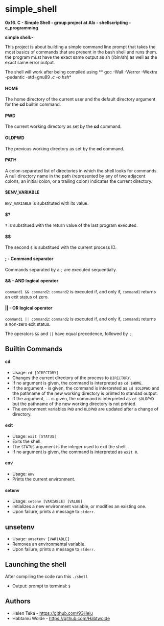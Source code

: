# simple_shell
**0x16. C - Simple Shell - group project at Alx - shellscripting - c_programming**

**simple shell:-** 

This project is about building a simple command line prompt that takes the most basics of commands that are present in the bash shell and runs them. the program must have the exact same output as sh (/bin/sh) as well as the exact same error output.

The shell will work after being compiled using ** gcc -Wall -Werror -Wextra -pedantic -std=gnu89 *.c -o hsh**

#### HOME
The home directory of the current user and the default directory argument for the **cd** builtin command.

#### PWD
The current working directory as set by the **cd** command.


#### OLDPWD
The previous working directory as set by the **cd** command.

#### PATH
A colon-separated list of directories in which the shell looks for commands. A null directory name in the path (represented by any of two adjacent colons, an initial colon, or a trailing colon) indicates the current directory.

#### $ENV_VARIABLE
`ENV_VARIABLE` is substituted with its value.

#### $?
`?` is substitued with the return value of the last program executed.

#### $$
The second `$` is substitued with the current process ID.

#### ; - Command separator
Commands separated by a `;` are executed sequentially.

#### && - AND logical operator
`command1 && command2`: `command2` is executed if, and only if, `command1` returns an exit status of zero.

#### || - OR logical operator
`command1 || command2`: `command2` is executed if, and only if, `command1` returns a non-zero exit status.

The operators `&&` and `||` have equal precedence, followed by `;`.


## Builtin Commands

#### cd
  * Usage: `cd [DIRECTORY]`
  * Changes the current directory of the process to `DIRECTORY`.
  * If no argument is given, the command is interpreted as `cd $HOME`.
  * If the argument `-` is given, the command is interpreted as `cd $OLDPWD` and the pathname of the new working directory is printed to standad output.
  * If the argument, `--` is given, the command is interpreted as `cd $OLDPWD` but the pathname of the new working directory is not printed.
  * The environment variables `PWD` and `OLDPWD` are updated after a change of directory.

#### exit
  * Usage: `exit [STATUS]`
  * Exits the shell.
  * The `STATUS` argument is the integer used to exit the shell.
  * If no argument is given, the command is interpreted as `exit 0`.

#### env
  * Usage: `env`
  * Prints the current environment.

#### setenv
  * Usage: `setenv [VARIABLE] [VALUE]`
  * Initializes a new environment variable, or modifies an existing one.
  * Upon failure, prints a message to `stderr`.

## unsetenv
  * Usage: `unsetenv [VARIABLE]`
  * Removes an environmental variable.
  * Upon failure, prints a message to `stderr`.

## Launching the shell
After compiling the code run this `./shell`

* Output: prompt to terminal: `$ `

## Authors
* Helen Teka - https://github.com/93Helu
* Habtamu Wolde - https://github.com/Habtwolde
